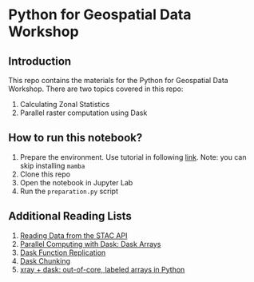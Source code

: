 # Python for Geospatial Data Workshop

## Introduction
This repo contains the materials for the Python for Geospatial Data Workshop. There are two topics covered in this repo:
1. Calculating Zonal Statistics
2. Parallel raster computation using Dask

## How to run this notebook?
1. Prepare the environment. Use tutorial in following [link](https://carpentries-incubator.github.io/geospatial-python/index.html). Note: you can skip installing `mamba`
2. Clone this repo
3. Open the notebook in Jupyter Lab
4. Run the `preparation.py` script

## Additional Reading Lists
1. [Reading Data from the STAC API](https://planetarycomputer.microsoft.com/docs/quickstarts/reading-stac/)
2. [Parallel Computing with Dask: Dask Arrays](https://earth-env-data-science.github.io/lectures/dask/dask_arrays.html)
3. [Dask Function Replication](https://podaac.github.io/tutorials/notebooks/Advanced_cloud/dask_delayed_01.html)
4. [Dask Chunking](https://podaac.github.io/tutorials/notebooks/Advanced_cloud/dask_cluster_01.html)
5. [xray + dask: out-of-core, labeled arrays in Python](https://stephanhoyer.com/2015/06/11/xray-dask-out-of-core-labeled-arrays/)